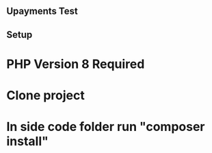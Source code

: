 ## Upayments Test

## Setup
# PHP Version 8 Required

# Clone project
# In side code folder run "composer install"